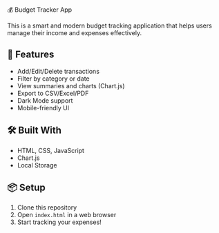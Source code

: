  💰 Budget Tracker App

This is a smart and modern budget tracking application that helps users manage their income and expenses effectively.

## 🚀 Features
- Add/Edit/Delete transactions
- Filter by category or date
- View summaries and charts (Chart.js)
- Export to CSV/Excel/PDF
- Dark Mode support
- Mobile-friendly UI

## 🛠 Built With
- HTML, CSS, JavaScript
- Chart.js
- Local Storage

## 📦 Setup
1. Clone this repository
2. Open `index.html` in a web browser
3. Start tracking your expenses!
